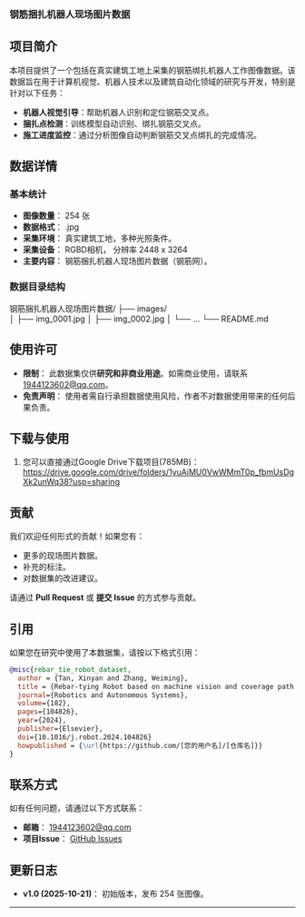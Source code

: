 ### 钢筋捆扎机器人现场图片数据
## 项目简介

本项目提供了一个包括在真实建筑工地上采集的钢筋绑扎机器人工作图像数据。该数据旨在用于计算机视觉、机器人技术以及建筑自动化领域的研究与开发，特别是针对以下任务：

*   **机器人视觉引导**：帮助机器人识别和定位钢筋交叉点。
*   **捆扎点检测**：训练模型自动识别、绑扎钢筋交叉点。
*   **施工进度监控**：通过分析图像自动判断钢筋交叉点绑扎的完成情况。

## 数据详情

### 基本统计
*   **图像数量**： 254 张
*   **数据格式**： .jpg
*   **采集环境**： 真实建筑工地，多种光照条件。
*   **采集设备**： RGBD相机， 分辨率 2448 x 3264
*   **主要内容**： 钢筋捆扎机器人现场图片数据（钢筋网）。

### 数据目录结构

钢筋捆扎机器人现场图片数据/
├── images/                
│   ├── img_0001.jpg
│   ├── img_0002.jpg
│   └── ...
└── README.md             


## 使用许可

*   **限制**： 此数据集仅供**研究和非商业用途**。如需商业使用，请联系 1944123602@qq.com。
*   **免责声明**： 使用者需自行承担数据使用风险，作者不对数据使用带来的任何后果负责。

## 下载与使用

1.  您可以直接通过Google Drive下载项目(785MB)：
   https://drive.google.com/drive/folders/1yuAiMU0VwWMmT0p_fbmUsDgXk2unWq38?usp=sharing

## 贡献

我们欢迎任何形式的贡献！如果您有：
*   更多的现场图片数据。
*   补充的标注。
*   对数据集的改进建议。

请通过 **Pull Request** 或 **提交 Issue** 的方式参与贡献。

## 引用

如果您在研究中使用了本数据集，请按以下格式引用：

```bibtex
@misc{rebar_tie_robot_dataset,
  author = {Tan, Xinyan and Zhang, Weiming},
  title = {Rebar-tying Robot based on machine vision and coverage path planning},
  journal={Robotics and Autonomous Systems},
  volume={182},
  pages={104826},
  year={2024},
  publisher={Elsevier},
  doi={10.1016/j.robot.2024.104826}
  howpublished = {\url{https://github.com/[您的用户名]/[仓库名]}}
}
```

## 联系方式

如有任何问题，请通过以下方式联系：
*   **邮箱**： 1944123602@qq.com
*   **项目Issue**： [GitHub Issues](git@github.com:Txinyan/-.git)

## 更新日志
*   **v1.0 (2025-10-21)**： 初始版本，发布 254 张图像。

---
